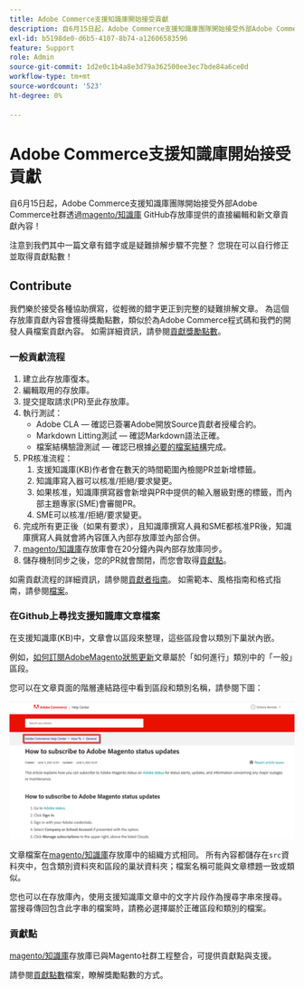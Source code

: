 ```yaml
---
title: Adobe Commerce支援知識庫開始接受貢獻
description: 自6月15日起，Adobe Commerce支援知識庫團隊開始接受外部Adobe Commerce社群透過[magento/知識庫](https://github.com/magento/knowledge-base) GitHub存放庫提供的直接編輯和新文章貢獻內容！
exl-id: b5198de0-d6b5-4107-8b74-a12606583596
feature: Support
role: Admin
source-git-commit: 1d2e0c1b4a8e3d79a362500ee3ec7bde84a6ce0d
workflow-type: tm+mt
source-wordcount: '523'
ht-degree: 0%

---
```


# Adobe Commerce支援知識庫開始接受貢獻

自6月15日起，Adobe Commerce支援知識庫團隊開始接受外部Adobe Commerce社群透過[magento/知識庫](https://github.com/magento/knowledge-base) GitHub存放庫提供的直接編輯和新文章貢獻內容！

注意到我們其中一篇文章有錯字或是疑難排解步驟不完整？
您現在可以自行修正並取得貢獻點數！

## Contribute

我們樂於接受各種協助撰寫，從輕微的錯字更正到完整的疑難排解文章。 為這個存放庫貢獻內容會獲得獎勵點數，類似於為Adobe Commerce程式碼和我們的開發人員檔案貢獻內容。 如需詳細資訊，請參閱[貢獻獎勵點數](https://github.com/magento/knowledge-base/blob/main/docs/contribution-points.md)。

### 一般貢獻流程

1. 建立此存放庫復本。
1. 編輯取用的存放庫。
1. 提交提取請求(PR)至此存放庫。
1. 執行測試：
   * Adobe CLA — 確認已簽署Adobe開放Source貢獻者授權合約。
   * Markdown Litting測試 — 確認Markdown語法正確。
   * 檔案結構驗證測試 — 確認已根據[必要的檔案結構](https://github.com/magento/knowledge-base/blob/main/.github/CONTRIBUTING.md#file_structure)完成。
1. PR核准流程：
   1. 支援知識庫(KB)作者會在數天的時間範圍內檢閱PR並新增標籤。
   1. 知識庫寫入器可以核准/拒絕/要求變更。
   1. 如果核准，知識庫撰寫器會新增與PR中提供的輸入層級對應的標籤，而內部主題專家(SME)會審閱PR。
   1. SME可以核准/拒絕/要求變更。
1. 完成所有更正後（如果有要求），且知識庫撰寫人員和SME都核准PR後，知識庫撰寫人員就會將內容匯入內部存放庫並內部合併。
1. [magento/知識庫](https://github.com/magento/knowledge-base)存放庫會在20分鐘內與內部存放庫同步。
1. 儲存機制同步之後，您的PR就會關閉，而您會取得[貢獻點](#contribution-points)。

如需貢獻流程的詳細資訊，請參閱[貢獻者指南](https://github.com/magento/knowledge-base/blob/main/.github/CONTRIBUTING.md)。
如需範本、風格指南和格式指南，請參閱[檔案](https://github.com/magento/knowledge-base/tree/main/docs)。

### 在Github上尋找支援知識庫文章檔案

在支援知識庫(KB)中，文章會以區段來整理，這些區段會以類別下巢狀內嵌。

例如，[如何訂閱AdobeMagento狀態更新](/help/how-to/general/how-to-subscribe-to-adobe-magento-status-updates.md)文章屬於「如何進行」類別中的「一般」區段。

您可以在文章頁面的階層連結路徑中看到區段和類別名稱，請參閱下圖：

![類別和區段階層連結](assets/breadcrumbs.png)

文章檔案在[magento/知識庫](https://github.com/magento/knowledge-base)存放庫中的組織方式相同。
所有內容都儲存在`src`資料夾中，包含類別資料夾和區段的巢狀資料夾；檔案名稱可能與文章標題一致或類似。

您也可以在存放庫內，使用支援知識庫文章中的文字片段作為搜尋字串來搜尋。 當搜尋傳回包含此字串的檔案時，請務必選擇屬於正確區段和類別的檔案。

### 貢獻點

[magento/知識庫](https://github.com/magento/knowledge-base)存放庫已與Magento社群工程整合，可提供貢獻點與支援。

請參閱[貢獻點數](https://github.com/magento/knowledge-base/blob/main/docs/contribution-points.md)檔案，瞭解獎勵點數的方式。
